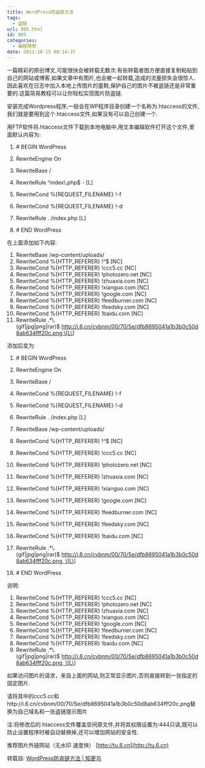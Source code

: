 ```yaml
---
title: WordPress防盗链方法
tags:
  - 盗链
url: 905.html
id: 905
categories:
  - 编程随想
date: 2011-10-15 00:14:37
---
```


一篇精彩的原创博文,可能很快会被转载无数次.有些转载者图方便直接复制粘贴到自己的网站或博客,如果文章中有图片,也会被一起转载,造成的流量损失会很惊人.因此喜欢在日志中加入本地上传图片的童鞋,保护自己的图片不被盗链还是非常重要的.这篇简易教程可以让你轻松实现图片防盗链.  
  
  
  
安装完成Wordpress程序,一般会在WP程序目录创建一个名称为.htaccess的文件,我们就是要用到这个.htaccess文件,如果没有可以自己创建一个.

用FTP软件将.htaccess文件下载到本地电脑中,用文本编辑软件打开这个文件,里面默认内容为:

1.  # BEGIN WordPress

3.  RewriteEngine On
4.  RewriteBase /
5.  RewriteRule ^index\\.php$ - \[L\]
6.  RewriteCond %{REQUEST_FILENAME} !-f
7.  RewriteCond %{REQUEST_FILENAME} !-d
8.  RewriteRule . /index.php \[L\]

10.  # END WordPress

在上面添加如下内容:

1.  RewriteBase /wp-content/uploads/
2.  RewriteCond %{HTTP_REFERER} !^$ \[NC\]
3.  RewriteCond %{HTTP_REFERER} !ccc5.cc \[NC\]
4.  RewriteCond %{HTTP_REFERER} !photozero.net \[NC\]
5.  RewriteCond %{HTTP_REFERER} !zhuaxia.com \[NC\]
6.  RewriteCond %{HTTP_REFERER} !xianguo.com \[NC\]
7.  RewriteCond %{HTTP_REFERER} !google.com \[NC\]
8.  RewriteCond %{HTTP_REFERER} !feedburner.com \[NC\]
9.  RewriteCond %{HTTP_REFERER} !feedsky.com \[NC\]
10.  RewriteCond %{HTTP_REFERER} !baidu.com \[NC\]
11.  RewriteRule .*\\.(gif|jpg|png|rar)$ http://i.6.cn/cvbnm/00/70/5e/dfb8695041a1b3b0c50d8ab634fff20c.png \[L\]

添加后变为:

1.  # BEGIN WordPress

3.  RewriteEngine On
4.  RewriteBase /
5.  RewriteCond %{REQUEST_FILENAME} !-f
6.  RewriteCond %{REQUEST_FILENAME} !-d
7.  RewriteRule . /index.php \[L\]
8.  RewriteBase /wp-content/uploads/
9.  RewriteCond %{HTTP_REFERER} !^$ \[NC\]
10.  RewriteCond %{HTTP_REFERER} !ccc5.cc \[NC\]
11.  RewriteCond %{HTTP_REFERER} !photozero.net \[NC\]
12.  RewriteCond %{HTTP_REFERER} !zhuaxia.com \[NC\]
13.  RewriteCond %{HTTP_REFERER} !xianguo.com \[NC\]
14.  RewriteCond %{HTTP_REFERER} !google.com \[NC\]
15.  RewriteCond %{HTTP_REFERER} !feedburner.com \[NC\]
16.  RewriteCond %{HTTP_REFERER} !feedsky.com \[NC\]
17.  RewriteCond %{HTTP_REFERER} !baidu.com \[NC\]
18.  RewriteRule .*\\.(gif|jpg|png|rar)$ http://i.6.cn/cvbnm/00/70/5e/dfb8695041a1b3b0c50d8ab634fff20c.png  \[L\]

20.  # END WordPress

说明:

1.  RewriteCond %{HTTP_REFERER} !ccc5.cc \[NC\]
2.  RewriteCond %{HTTP_REFERER} !photozero.net \[NC\]
3.  RewriteCond %{HTTP_REFERER} !zhuaxia.com \[NC\]
4.  RewriteCond %{HTTP_REFERER} !xianguo.com \[NC\]
5.  RewriteCond %{HTTP_REFERER} !google.com \[NC\]
6.  RewriteCond %{HTTP_REFERER} !feedburner.com \[NC\]
7.  RewriteCond %{HTTP_REFERER} !feedsky.com \[NC\]
8.  RewriteCond %{HTTP_REFERER} !baidu.com \[NC\]
9.  RewriteRule .*\\.(gif|jpg|png|rar)$ http://i.6.cn/cvbnm/00/70/5e/dfb8695041a1b3b0c50d8ab634fff20c.png  \[L\]

如果访问图片的请求，来自上面的网站,则正常显示图片,否则直接转到一张指定的固定图片.

请将其中的ccc5.cc和http://i.6.cn/cvbnm/00/70/5e/dfb8695041a1b3b0c50d8ab634fff20c.png替换为自己域名和一张盗链提示图片

注:将修改后的.htaccess文件覆盖空间原文件,并将其权限设置为:444只读,既可以防止设置程序时被自动替换掉,还可以增加网站的安全性.

推荐图片外链网站（无水印 速度快） [http://tu.6.cn](http://tu.6.cn)

转载自: [WordPress防盗链方法 | 知更鸟](http://zmingcx.com/wordpress-the-most-convenient-method-of-image-hotlinking-prevention.html "本文固定链接 http://zmingcx.com/wordpress-the-most-convenient-method-of-image-hotlinking-prevention.html")